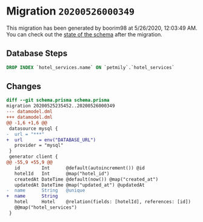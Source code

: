 # Migration `20200526000349`

This migration has been generated by boorim98 at 5/26/2020, 12:03:49 AM.
You can check out the [state of the schema](./schema.prisma) after the migration.

## Database Steps

```sql
DROP INDEX `hotel_services.name` ON `petmily`.`hotel_services`
```

## Changes

```diff
diff --git schema.prisma schema.prisma
migration 20200525235452..20200526000349
--- datamodel.dml
+++ datamodel.dml
@@ -1,6 +1,6 @@
 datasource mysql {
-  url = "***"
+  url      = env("DATABASE_URL")
   provider = "mysql"
 }
 generator client {
@@ -55,9 +55,9 @@
   id        Int      @default(autoincrement()) @id
   hotelId   Int      @map("hotel_id")
   createdAt DateTime @default(now()) @map("created_at")
   updatedAt DateTime @map("updated_at") @updatedAt
-  name      String   @unique
+  name      String
   hotel     Hotel    @relation(fields: [hotelId], references: [id])
   @@map("hotel_services")
 }
```


